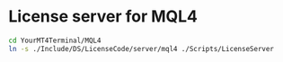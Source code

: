 # License server for MQL4

```bash
cd YourMT4Terminal/MQL4
ln -s ./Include/DS/LicenseCode/server/mql4 ./Scripts/LicenseServer
```

